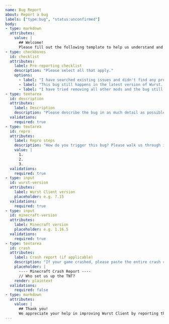 ```yaml
---
name: Bug Report
about: Report a bug
labels: ["type:bug", "status:unconfirmed"]
body:
- type: markdown
  attributes:
    value: |
      ## Welcome!
      Please fill out the following template to help us understand and reproduce the issue you're experiencing.
- type: checkboxes
  id: checklist
  attributes:
    label: Pre-reporting checklist
    description: "Please select all that apply."
    options:
      - label: "I have searched existing issues and didn't find any previous reports of this bug."
      - label: "This bug still happens in the latest version of Wurst. I've made sure my installation is up to date."
      - label: "I have tried removing all other mods and the bug still happens."
- type: textarea
  id: description
  attributes:
    label: Description
    description: "Please describe the bug in as much detail as possible."
  validations:
    required: true
- type: textarea
  id: repro
  attributes:
    label: Repro steps
    description: "How do you trigger this bug? Please walk us through it step by step."
    value: |
      1.
      2.
      3.
  validations:
    required: true
- type: input
  id: wurst-version
  attributes:
    label: Wurst Client version
    placeholder: e.g. 7.15
  validations:
    required: true
- type: input
  id: minecraft-version
  attributes:
    label: Minecraft version
    placeholder: e.g. 1.16.5
  validations:
    required: true
- type: textarea
  id: crash
  attributes:
    label: Crash report (if applicable)
    description: "If your game crashed, please paste the entire crash report here."
    placeholder: |
      ---- Minecraft Crash Report ----
      // Who set us up the TNT?
    render: plaintext
  validations:
    required: false
- type: markdown
  attributes:
    value: |
      ## Thank you!
      We appreciate your help in improving Wurst Client by reporting this bug. Please make sure you have filled out all the necessary information before submitting this issue.
---
```


